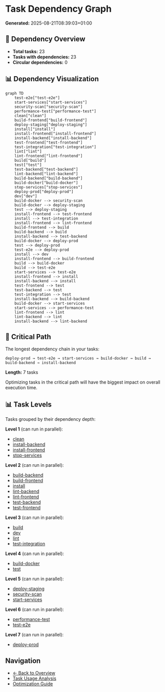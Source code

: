 # Task Dependency Graph

**Generated:** 2025-08-21T08:39:03+01:00

## 🔗 Dependency Overview

- **Total tasks:** 23
- **Tasks with dependencies:** 23
- **Circular dependencies:** 0

## 📊 Dependency Visualization

```mermaid
graph TD
    test-e2e["test-e2e"]
    start-services["start-services"]
    security-scan["security-scan"]
    performance-test["performance-test"]
    clean["clean"]
    build-frontend["build-frontend"]
    deploy-staging["deploy-staging"]
    install["install"]
    install-frontend["install-frontend"]
    install-backend["install-backend"]
    test-frontend["test-frontend"]
    test-integration["test-integration"]
    lint["lint"]
    lint-frontend["lint-frontend"]
    build["build"]
    test["test"]
    test-backend["test-backend"]
    lint-backend["lint-backend"]
    build-backend["build-backend"]
    build-docker["build-docker"]
    stop-services["stop-services"]
    deploy-prod["deploy-prod"]
    dev["dev"]
    build-docker --> security-scan
    build-docker --> deploy-staging
    test --> deploy-staging
    install-frontend --> test-frontend
    install --> test-integration
    install-frontend --> lint-frontend
    build-frontend --> build
    build-backend --> build
    install-backend --> test-backend
    build-docker --> deploy-prod
    test --> deploy-prod
    test-e2e --> deploy-prod
    install --> dev
    install-frontend --> build-frontend
    build --> build-docker
    build --> test-e2e
    start-services --> test-e2e
    install-frontend --> install
    install-backend --> install
    test-frontend --> test
    test-backend --> test
    test-integration --> test
    install-backend --> build-backend
    build-docker --> start-services
    start-services --> performance-test
    lint-frontend --> lint
    lint-backend --> lint
    install-backend --> lint-backend
```

## 🎯 Critical Path

The longest dependency chain in your tasks:

```
deploy-prod → test-e2e → start-services → build-docker → build → build-backend → install-backend
```

**Length:** 7 tasks

Optimizing tasks in the critical path will have the biggest impact on overall execution time.

## 📊 Task Levels

Tasks grouped by their dependency depth:

**Level 1** (can run in parallel):
- [clean](clean.md)
- [install-backend](install-backend.md)
- [install-frontend](install-frontend.md)
- [stop-services](stop-services.md)

**Level 2** (can run in parallel):
- [build-backend](build-backend.md)
- [build-frontend](build-frontend.md)
- [install](install.md)
- [lint-backend](lint-backend.md)
- [lint-frontend](lint-frontend.md)
- [test-backend](test-backend.md)
- [test-frontend](test-frontend.md)

**Level 3** (can run in parallel):
- [build](build.md)
- [dev](dev.md)
- [lint](lint.md)
- [test-integration](test-integration.md)

**Level 4** (can run in parallel):
- [build-docker](build-docker.md)
- [test](test.md)

**Level 5** (can run in parallel):
- [deploy-staging](deploy-staging.md)
- [security-scan](security-scan.md)
- [start-services](start-services.md)

**Level 6** (can run in parallel):
- [performance-test](performance-test.md)
- [test-e2e](test-e2e.md)

**Level 7** (can run in parallel):
- [deploy-prod](deploy-prod.md)

## Navigation

- [← Back to Overview](../README.md)
- [Task Usage Analysis](../summaries/task-usage.md)
- [Optimization Guide](../optimization-guide.md)
